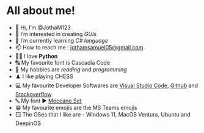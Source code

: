 # All about me!
- 👋 Hi, I’m @JothaM123
- 👀 I’m interested in creating *GUIs*
- 🌱 I’m currently learning *C# language*
- 📫 How to reach me : jothamsamuel05@gmail.com
- 👨‍💻 I love **Python**
- 🔠 My favourite font is Cascadia Code
- 📖 My hobbies are *reading* and *programming*
- ♟️ I like playing CHESS
- 💻 My favourite Developer Softwares are [Visual Studio Code](https://code.visualstudio.com/), [Github](https://github.com/) and [Stackoverflow](https://stackoverflow.com/)
- 🔤 My font ▶ [Meccano Set](https://meccanoset.000webhostapp.com)
- 😁 My favourite emojis are the MS Teams emojis
- 🪟 The OSes that I like are - Windows 11, MacOS Ventura, Ubuntu and DeepinOS
